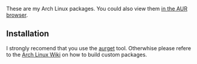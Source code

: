 These are my Arch Linux packages. You could also view them [in the AUR browser](https://aur.archlinux.org/packages/?K=erikryverling&SeB=m).


Installation
------------
I strongly recomend that you use the [aurget](https://aur.archlinux.org/packages/aurget) tool. Otherwhise please refere to the [Arch Linux Wiki](https://wiki.archlinux.org/index.php/Arch_User_Repository) on how to build custom packages.



